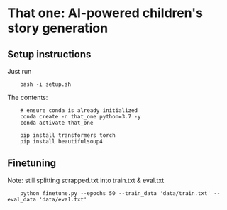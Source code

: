 # That one: AI-powered children's story generation

## Setup instructions
Just run 
```
    bash -i setup.sh
```
The contents:
``` 
    # ensure conda is already initialized
    conda create -n that_one python=3.7 -y
    conda activate that_one

    pip install transformers torch
    pip install beautifulsoup4
```

## Finetuning
Note: still splitting scrapped.txt into train.txt & eval.txt
```
    python finetune.py --epochs 50 --train_data 'data/train.txt' --eval_data 'data/eval.txt'
```